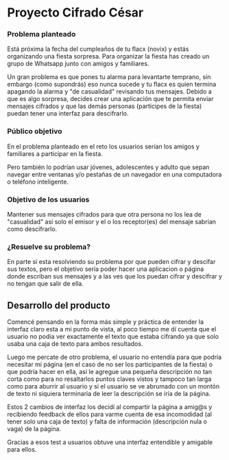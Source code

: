 # Proyecto Cifrado César

### Problema planteado

Está próxima la fecha del cumpleaños de tu flacx (novix) y estás organizando una fiesta sorpresa. 
Para organizar la fiesta has creado un grupo de Whatsapp junto con amigos y familiares.

Un gran problema es que pones tu alarma para levantarte temprano, sin embargo (como supondrás) eso 
nunca sucede y tu flacx es quien termina apagando la alarma y "de casualidad" revisando tus mensajes. 
Debido a que es algo sorpresa, decides crear una aplicación que te permita enviar mensajes cifrados 
y que las demás personas (partícipes de la fiesta) puedan tener una interfaz para descifrarlo. 

### Público objetivo

En el problema planteado en el reto los usuarios serían los amigos y familiares a participar en la fiesta.

Pero también lo podrían usar jóvenes, adolescentes y adulto que sepan navegar entre ventanas y/o pestañas 
de un navegador en una computadora o teléfono inteligente.

### Objetivo de los usuarios

Mantener sus mensajes cifrados para que otra persona no los lea de "casualidad" así solo el emisor y 
el o los receptor(es) del mensaje sabrían como descifrarlo.

### ¿Resuelve su problema?

En parte si esta resolviendo su problema por que pueden cifrar y descifar sus textos, pero el 
objetivo sería poder hacer una aplicacion o página donde escriban sus mensajes y a las ves que 
los puedan cifrar y descifrar y no tengan que salir de ella.

## Desarrollo del producto

Comencé pensando en la forma más simple y práctica de entender la interfaz claro esta a mi punto 
de vista, al poco tiempo me dí cuenta que el usuario no podia ver exactamente el texto que estaba 
cifrando ya que solo usaba una caja de texto para ambos resultados.

Luego me percate de otro problema, el usuario no entendía para que podría necesitar mi página (en el caso 
de no ser los participantes de la fiesta) o que podría hacer en ella, así le agregue una pequeña descripción 
no tan corta como para no resaltarlos puntos claves vistos y tampoco tan larga como para aburrir al usuario 
y si el usuario se ve abrumado con un montón de texto ni siquiera terminaría de leer la descripción se iría 
de la página.

Estos 2 cambios de interfaz los decidí al compartir la página a amig@s y recibiendo feedback de 
ellos para varme cuenta de esa incomodidad (al tener solo una caja de texto) y falta de 
información (descripción nula o vaga) de la página.

Gracias a esos test a usuarios obtuve una interfaz entendible y amigable para ellos.